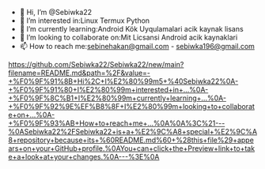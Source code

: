 - 👋 Hi, I’m @Sebiwka22
- 👀 I’m interested in:Linux Termux Python
- 🌱 I’m currently learning:Android Kök Uyqulamalari acik kaynak lisans
- 💞️ I’m looking to collaborate on:Mit Licsansi Android acik kaynaklari
- 📫 How to reach me:sebinehakan@gmail.com - sebiwka196@gmail.com

<!---
Sebiwka22/Sebiwka22 is a ✨ special ✨ repository because its `README.md` (this file) appears on your GitHub profile.
You can click the Preview link to take a look at your changes.
---> 
https://github.com/Sebiwka22/Sebiwka22/new/main?filename=README.md&path=%2F&value=-+%F0%9F%91%8B+Hi%2C+I%E2%80%99m5+%40Sebiwka22%0A-+%F0%9F%91%80+I%E2%80%99m+interested+in+...%0A-+%F0%9F%8C%B1+I%E2%80%99m+currently+learning+...%0A-+%F0%9F%92%9E%EF%B8%8F+I%E2%80%99m+looking+to+collaborate+on+...%0A-+%F0%9F%93%AB+How+to+reach+me+...%0A%0A%3C%21---%0ASebiwka22%2FSebiwka22+is+a+%E2%9C%A8+special+%E2%9C%A8+repository+because+its+%60README.md%60+%28this+file%29+appears+on+your+GitHub+profile.%0AYou+can+click+the+Preview+link+to+take+a+look+at+your+changes.%0A---%3E%0A
